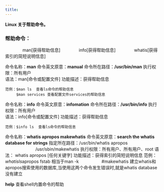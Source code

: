 ```yaml
---
title: 
---
```


**Linux 关于帮助命令。**

### 帮助命令：
　　　　man[获得帮助信息]
　　　　info[获得帮助信息]
　　　　whatis[获得索引的简短说明信息]

命令名称：**man** 命令英文原意：**manual**    命令所在路径：**/usr/bin/man**   执行权限：所有用户   
语法：man[命令或配置文件]    功能描述：获得帮助信息
```
范例：$man ls  查看ls命令的帮助信息
　　　$man services 查看配置文件services的帮助信息
```

命令名称：**info**
命令英文原意：**infomation**    命令所在路径：**/usr/bin/info**   执行权限：所有用户   
语法：info[命令或配置文件]    功能描述：获得帮助信息
```
范例：$info ls  查看ls命令的帮助信息
```

命令名称：**whatis apropos makewhatis**
命令英文原意：**search the whatis database for strings**
指定所在路径：/usr/bin/whatis apropos
　　　　　　　/usr/sbin/makewhatis
执行权限：所有用户、所有用户、root
语法： whatis apropos [任何关键字]  功能描述：获得索引的简短说明信息
范例：$whatis ls
　　　$apropos fstab  相当于man -k
　　　　　#makewhatis   建立whatis和apropos搜索使用的数据库,当使用这两个命令发生错误时,就是whatis database没有建立

**help**   查看shell内置命令的帮助
 